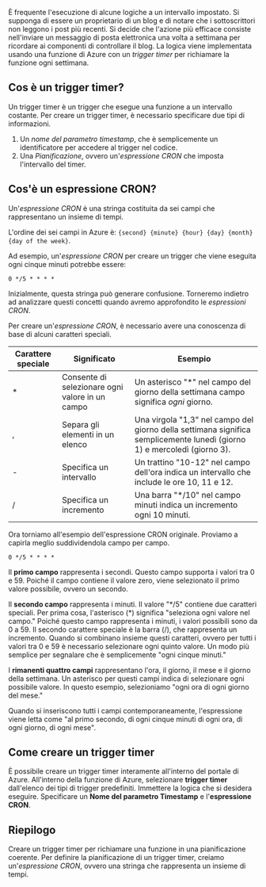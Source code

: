 È frequente l'esecuzione di alcune logiche a un intervallo impostato. Si supponga di essere un proprietario di un blog e di notare che i sottoscrittori non leggono i post più recenti. Si decide che l'azione più efficace consiste nell'inviare un messaggio di posta elettronica una volta a settimana per ricordare ai componenti di controllare il blog. La logica viene implementata usando una funzione di Azure con un _trigger timer_ per richiamare la funzione ogni settimana.

## <a name="what-is-a-timer-trigger"></a>Cos è un trigger timer?

Un trigger timer è un trigger che esegue una funzione a un intervallo costante. Per creare un trigger timer, è necessario specificare due tipi di informazioni.

1. Un *nome del parametro timestamp*, che è semplicemente un identificatore per accedere al trigger nel codice.
2. Una *Pianificazione*, ovvero un'*espressione CRON* che imposta l'intervallo del timer.

## <a name="what-is-a-cron-expression"></a>Cos'è un espressione CRON?

Un'*espressione CRON* è una stringa costituita da sei campi che rappresentano un insieme di tempi.

L'ordine dei sei campi in Azure è: `{second} {minute} {hour} {day} {month} {day of the week}`.

Ad esempio, un'*espressione CRON* per creare un trigger che viene eseguita ogni cinque minuti potrebbe essere:

```log
0 */5 * * * *
```

Inizialmente, questa stringa può generare confusione. Torneremo indietro ad analizzare questi concetti quando avremo approfondito le *espressioni CRON*.

Per creare un'*espressione CRON*, è necessario avere una conoscenza di base di alcuni caratteri speciali.

| Carattere speciale | Significato | Esempio |
| ------------- | ------------- | ------------- |
| *      | Consente di selezionare ogni valore in un campo | Un asterisco "*" nel campo del giorno della settimana campo significa *ogni* giorno. |
| ,      | Separa gli elementi in un elenco | Una virgola "1,3" nel campo del giorno della settimana significa semplicemente lunedì (giorno 1) e mercoledì (giorno 3). |
| -      | Specifica un intervallo | Un trattino "10-12" nel campo dell'ora indica un intervallo che include le ore 10, 11 e 12. |
| /      | Specifica un incremento | Una barra "*/10" nel campo minuti indica un incremento ogni 10 minuti. |

Ora torniamo all'esempio dell'espressione CRON originale. Proviamo a capirla meglio suddividendola campo per campo.

```log
0 */5 * * * *
```

Il **primo campo** rappresenta i secondi. Questo campo supporta i valori tra 0 e 59. Poiché il campo contiene il valore zero, viene selezionato il primo valore possibile, ovvero un secondo.

Il **secondo campo** rappresenta i minuti. Il valore "*/5" contiene due caratteri speciali. Per prima cosa, l'asterisco (\*) significa "seleziona ogni valore nel campo." Poiché questo campo rappresenta i minuti, i valori possibili sono da 0 a 59. Il secondo carattere speciale è la barra (/), che rappresenta un incremento. Quando si combinano insieme questi caratteri, ovvero per tutti i valori tra 0 e 59 è necessario selezionare ogni quinto valore. Un modo più semplice per segnalare che è semplicemente "ogni cinque minuti."

I **rimanenti quattro campi** rappresentano l'ora, il giorno, il mese e il giorno della settimana. Un asterisco per questi campi indica di selezionare ogni possibile valore. In questo esempio, selezioniamo "ogni ora di ogni giorno del mese."

Quando si inseriscono tutti i campi contemporaneamente, l'espressione viene letta come "al primo secondo, di ogni cinque minuti di ogni ora, di ogni giorno, di ogni mese".

## <a name="how-to-create-a-timer-trigger"></a>Come creare un trigger timer

È possibile creare un trigger timer interamente all'interno del portale di Azure. All'interno della funzione di Azure, selezionare **trigger timer** dall'elenco dei tipi di trigger predefiniti. Immettere la logica che si desidera eseguire. Specificare un **Nome del parametro Timestamp** e l'**espressione CRON**.

## <a name="summary"></a>Riepilogo

Creare un trigger timer per richiamare una funzione in una pianificazione coerente. Per definire la pianificazione di un trigger timer, creiamo un'*espressione CRON*, ovvero una stringa che rappresenta un insieme di tempi.
